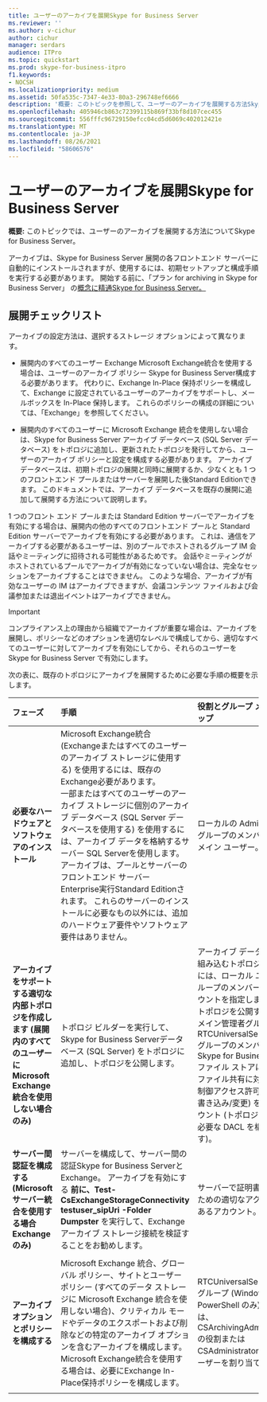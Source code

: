 ```yaml
---
title: ユーザーのアーカイブを展開Skype for Business Server
ms.reviewer: ''
ms.author: v-cichur
author: cichur
manager: serdars
audience: ITPro
ms.topic: quickstart
ms.prod: skype-for-business-itpro
f1.keywords:
- NOCSH
ms.localizationpriority: medium
ms.assetid: 50fa535c-7347-4e33-80a3-296748ef6666
description: '概要: このトピックを参照して、ユーザーのアーカイブを展開する方法Skype for Business Server。'
ms.openlocfilehash: 405946cb863c72399115b869f33bf8d107cec455
ms.sourcegitcommit: 556fffc96729150efcc04cd5d6069c402012421e
ms.translationtype: MT
ms.contentlocale: ja-JP
ms.lasthandoff: 08/26/2021
ms.locfileid: "58606576"
---
```

# <a name="deploy-archiving-for-skype-for-business-server"></a>ユーザーのアーカイブを展開Skype for Business Server
 
**概要:** このトピックでは、ユーザーのアーカイブを展開する方法についてSkype for Business Server。
  
アーカイブは、Skype for Business Server 展開の各フロントエンド サーバーに自動的にインストールされますが、使用するには、初期セットアップと構成手順を実行する必要があります。 開始する前に、「プラン for archiving in Skype for Business Server」 の[概念に精通Skype for Business Server。](../../plan-your-deployment/archiving/archiving.md)
  
## <a name="deployment-checklist"></a>展開チェックリスト

アーカイブの設定方法は、選択するストレージ オプションによって異なります。 
  
- 展開内のすべてのユーザー Exchange Microsoft Exchange統合を使用する場合は、ユーザーのアーカイブ ポリシー Skype for Business Server構成する必要があります。 代わりに、Exchange In-Place 保持ポリシーを構成して、Exchange に設定されているユーザーのアーカイブをサポートし、メールボックスを In-Place 保持します。 これらのポリシーの構成の詳細については、「Exchange」を参照してください。
    
- 展開内のすべてのユーザーに Microsoft Exchange 統合を使用しない場合は、Skype for Business Server アーカイブ データベース (SQL Server データベース) をトポロジに追加し、更新されたトポロジを発行してから、ユーザーのアーカイブ ポリシーと設定を構成する必要があります。 アーカイブ データベースは、初期トポロジの展開と同時に展開するか、少なくとも 1 つのフロントエンド プールまたはサーバーを展開した後Standard Editionできます。 このドキュメントでは、アーカイブ データベースを既存の展開に追加して展開する方法について説明します。
    
1 つのフロント エンド プールまたは Standard Edition サーバーでアーカイブを有効にする場合は、展開内の他のすべてのフロントエンド プールと Standard Edition サーバーでアーカイブを有効にする必要があります。 これは、通信をアーカイブする必要があるユーザーは、別のプールでホストされるグループ IM 会話やミーティングに招待される可能性があるためです。 会話やミーティングがホストされているプールでアーカイブが有効になっていない場合は、完全なセッションをアーカイブすることはできません。 このような場合、アーカイブが有効なユーザーの IM はアーカイブできますが、会議コンテンツ ファイルおよび会議参加または退出イベントはアーカイブできません。
  
> [!IMPORTANT]
> コンプライアンス上の理由から組織でアーカイブが重要な場合は、アーカイブを展開し、ポリシーなどのオプションを適切なレベルで構成してから、適切なすべてのユーザーに対してアーカイブを有効にしてから、それらのユーザーを Skype for Business Server で有効にします。 
  
次の表に、既存のトポロジにアーカイブを展開するために必要な手順の概要を示します。
  
|**フェーズ**|**手順**|**役割とグループ メンバーシップ**|**ドキュメント**|
|:-----|:-----|:-----|:-----|
|**必要なハードウェアとソフトウェアのインストール** <br/> |Microsoft Exchange統合 (Exchangeまたはすべてのユーザーのアーカイブ ストレージに使用する) を使用するには、既存のExchange必要があります。  <br/> 一部またはすべてのユーザーのアーカイブ ストレージに個別のアーカイブ データベース (SQL Server データベースを使用する) を使用するには、アーカイブ データを格納するサーバー SQL Serverを使用します。  <br/> アーカイブは、プールとサーバーのフロントエンド サーバー Enterprise実行Standard Editionされます。 これらのサーバーのインストールに必要なもの以外には、追加のハードウェア要件やソフトウェア要件はありません。  <br/> |ローカルの Administrators グループのメンバーであるドメイン ユーザー。  <br/> |[2015 年のサーバー Skype for Business Server要件](../../plan-your-deployment/requirements-for-your-environment/server-requirements.md) <br/> [2015 年の環境Skype for Business Server要件](../../plan-your-deployment/requirements-for-your-environment/environmental-requirements.md) <br/>  [Skype for Business と Exchange の統合の計画](../../plan-your-deployment/integrate-with-exchange/integrate-with-exchange.md) <br/>[2019 年のSkype for Business Server要件](../../../SfBServer2019/plan/system-requirements.md) |
|**アーカイブをサポートする適切な内部トポロジを作成します (展開内のすべてのユーザーに Microsoft Exchange統合を使用しない場合のみ)** <br/> |トポロジ ビルダーを実行して、Skype for Business Serverデータベース (SQL Server) をトポロジに追加し、トポロジを公開します。  <br/> |アーカイブ データベースを組み込むトポロジを定義するには、ローカル ユーザー グループのメンバーであるアカウントを指定します。  <br/> トポロジを公開するには、ドメイン管理者グループと RTCUniversalServerAdmins グループのメンバーであり、Skype for Business Server ファイル ストアに使用するファイル共有に対する完全な制御アクセス許可 (読み取り/書き込み/変更) を持つアカウント (トポロジ ビルダーが必要な DACL を構成できます)。  <br/> |[アーカイブ データベースを既存の展開に追加Skype for Business Server](add-archiving-databases.md) <br/> |
|**サーバー間認証を構成する (Microsoft サーバー統合を使用する場合Exchangeのみ)** <br/> |サーバーを構成して、サーバー間の認証Skype for Business ServerとExchange。 アーカイブを有効にする **前に、Test-CsExchangeStorageConnectivity testuser_sipUri -Folder Dumpster** を実行して、Exchange アーカイブ ストレージ接続を検証することをお勧めします。 <br/> |サーバーで証明書を管理するための適切なアクセス許可のあるアカウント。  <br/> |サーバー間認証の管理  <br/> |
|**アーカイブ オプションとポリシーを構成する** <br/> |Microsoft Exchange 統合、グローバル ポリシー、サイトとユーザー ポリシー (すべてのデータ ストレージに Microsoft Exchange 統合を使用しない場合)、クリティカル モードやデータのエクスポートおよび削除などの特定のアーカイブ オプションを含むアーカイブを構成します。  <br/> Microsoft Exchange統合を使用する場合は、必要にExchange In-Place保持ポリシーを構成します。  <br/> |RTCUniversalServerAdmins グループ (Windows PowerShell のみ)。あるいは、CSArchivingAdministrator の役割または CSAdministrator の役割にユーザーを割り当てます。  <br/> |[サーバーのアーカイブ オプションを構成Skype for Business Server](configure-archiving-options.md) <br/> Exchangeドキュメント (Microsoft の統合を使用している場合Exchange)。  <br/> |
   

